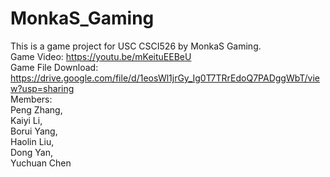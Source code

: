 # MonkaS_Gaming
This is a game project for USC CSCI526 by MonkaS Gaming.  
Game Video: https://youtu.be/mKeituEEBeU  
Game File Download: https://drive.google.com/file/d/1eosWl1jrGy_Ig0T7TRrEdoQ7PADggWbT/view?usp=sharing  
Members:  
Peng Zhang,  
Kaiyi Li,  
Borui Yang,  
Haolin Liu,  
Dong Yan,  
Yuchuan Chen
